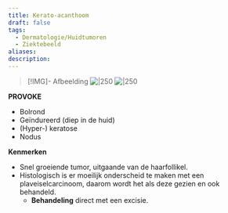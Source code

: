 ```yaml
---
title: Kerato-acanthoom
draft: false
tags:
  - Dermatologie/Huidtumoren
  - Ziektebeeld
aliases: 
description: 
---
```



> [!IMG]- Afbeelding
> ![|250](https://i.imgur.com/L5jemxB.png)
> ![|250](https://i.imgur.com/4vYKXE3.png)


**PROVOKE**

- Bolrond
- Geïndureerd (diep in de huid)
- (Hyper-) keratose
- Nodus

**Kenmerken**

- Snel groeiende tumor, uitgaande van de haarfollikel.
- Histologisch is er moeilijk onderscheid te maken met een plaveiselcarcinoom, daarom wordt het als deze gezien en ook behandeld.
    - **Behandeling** direct met een excisie.